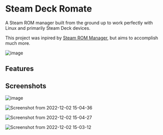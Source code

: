 # Steam Deck Romate

A Steam ROM manager built from the ground up to work perfectly with Linux and primarily Steam Deck devices. 

This project was inpired by [Steam ROM Manager](https://github.com/SteamGridDB/steam-rom-manager), but aims to accomplish much more.

![image](https://user-images.githubusercontent.com/26099427/205311827-ee9cba98-a540-414a-98aa-b3795ac1415f.png)

## Features

## Screenshots
![image](https://user-images.githubusercontent.com/26099427/205312144-29886a8a-0ea9-4ba2-8613-ea4056ec93de.png)

![Screenshot from 2022-12-02 15-04-36](https://user-images.githubusercontent.com/26099427/205311454-105f5b64-ed85-4859-ba6f-3cc11f34083b.png)

![Screenshot from 2022-12-02 15-04-27](https://user-images.githubusercontent.com/26099427/205311459-4e096f80-dd03-4264-a373-84e7794225d3.png)

![Screenshot from 2022-12-02 15-03-12](https://user-images.githubusercontent.com/26099427/205311464-f41081fb-8390-4f0e-ac06-c251670aa3bf.png)
